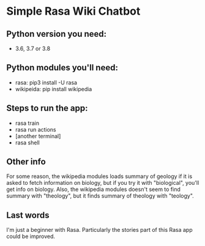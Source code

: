 # Simple Rasa Wiki Chatbot

## Python version you need:
- 3.6, 3.7 or 3.8

## Python modules you'll need:
- rasa: pip3 install -U rasa
- wikipeida: pip install wikipedia


## Steps to run the app:

- rasa train
- rasa run actions
- [another terminal]
- rasa shell

## Other info

For some reason, the wikipedia modules loads summary of geology if it is asked to fetch information on biology, but if you try it with "biological", you'll get info on biology. Also, the wikipedia modules doesn't seem to find summary with "theology", but it finds summary of theology with "teology".

## Last words

I'm just a beginner with Rasa. Particularly the stories part of this Rasa app could be improved. 